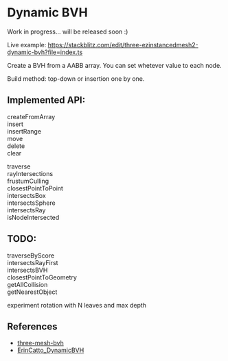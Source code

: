 # Dynamic BVH

Work in progress... will be released soon :)

Live example: https://stackblitz.com/edit/three-ezinstancedmesh2-dynamic-bvh?file=index.ts

Create a BVH from a AABB array. You can set whetever value to each node.

Build method: top-down or insertion one by one.

## Implemented API:

createFromArray <br>
insert  <br>
insertRange  <br>
move  <br>
delete  <br>
clear  <br>

traverse  <br>
rayIntersections  <br>
frustumCulling  <br>
closestPointToPoint  <br>
intersectsBox <br>
intersectsSphere <br>
intersectsRay <br>
isNodeIntersected <br>

## TODO:

traverseByScore  <br>
intersectsRayFirst  <br>
intersectsBVH  <br>
closestPointToGeometry  <br>
getAllCollision  <br>
getNearestObject <br>

experiment rotation with N leaves and max depth  <br>

## References

- [three-mesh-bvh](https://github.com/gkjohnson/three-mesh-bvh)
- [ErinCatto_DynamicBVH](https://box2d.org/files/ErinCatto_DynamicBVH_Full.pdf)
